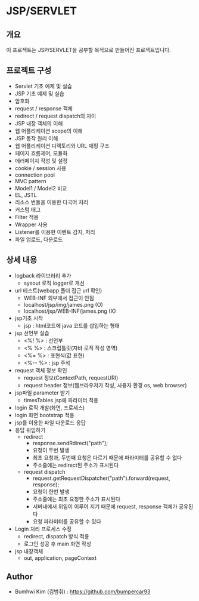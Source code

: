 JSP/SERVLET
=====================
## 개요
이 프로젝트는 JSP/SERVLET을 공부할 목적으로 만들어진 프로젝트입니다.

## 프로젝트 구성
* Servlet 기초 예제 및 실습
* JSP 기초 예제 및 실습
* 암호화
* request / response 객체
* redirect / request dispatch의 차이
* JSP 내장 객체의 이해
* 웹 어플리케이션 scope의 이해
* JSP 동작 원리 이해
* 웹 어플리케이션 디렉토리와 URL 매핑 구조
* 페이지 흐름제어, 모듈화
* 에러페이지 작성 및 설정
* cookie / session 사용
* connection pool
* MVC pattern
* Model1 / Model2 비교
* EL, JSTL
* 리소스 번들을 이용한 다국어 처리
* 커스텀 태그
* Filter 적용
* Wrapper 사용
* Listener를 이용한 이벤트 감지, 처리
* 파일 업로드, 다운로드

## 상세 내용
* logback 라이브러리 추가
    * sysout 로직 logger로 개선
* url 테스트(webapp 폴더 접근 url 확인)
    * WEB-INF 외부에서 접근이 안됨
    * localhost/jsp/img/james.png (O)
    * localhost/jsp/WEB-INF/james.png (X)
* jsp기초 시작
    * jsp : html코드에 java 코드를 삽입하는 형태
* jsp 선언부 실습
    * <%! %> : 선언부
    * <% %> : 스크립틀릿(자바 로직 작성 영역)
    * <%= %> : 표현식(값 표현)
    * <%-- %> : jsp 주석
* request 객체 정보 확인 
    * request 정보(ContextPath, requestURI)
    * request header 정보(웹브라우저가 작성, 사용자 환경 os, web browser)
* jsp파일 parameter 받기
    * timesTables.jsp에 파라미터 적용
* login 로직 개발(화면, 프로세스)
* login 화면 bootstrap 적용
* jsp를 이용한 파일 다운로드 응답
* 응답 위임하기
    * redirect
        * response.sendRdirect("path");
        * 요청이 두번 발생
        * 최초 요청과, 두번째 요청은 다르기 때문에 파라미터를 공유할 수 없다
        * 주소줄에는 redirect된 주소가 표시된다
    * request dispatch
        * request.getRequestDispatcher("path").forward(request, response);
        * 요청이 한번 발생
        * 주소줄에는 최초 요청한 주소가 표시된다
        * 서버내에서 위임이 이루어 지기 때문에 request, response 객체가 공유된다
        * 요청 파라미터를 공유할 수 있다
* Login 처리 프로세스 수정
    * redirect, dispatch 방식 적용
    * 로그인 성공 후 main 화면 작성
* jsp 내장객체
    * out, application, pageContext
 
## Author
* Bumhwi Kim (김범휘) : https://github.com/bumpercar93
